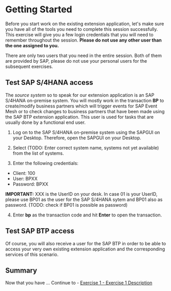 # Getting Started

Before you start work on the existing extension application, let's make sure you have all of the tools you need to complete this session successfully. This exercise will give you a few login credentials that you will need to remember throughout the session. **Please do not use any other user than the one assigned to you.**

There are only two users that you need in the entire session. Both of them are provided by SAP, please do not use your personal users for the subsequent exercises.

## Test SAP S/4HANA access

The _source system_ so to speak for our extension application is an SAP S/4HANA on-premise system. You will mostly work in the transaction **BP** to create/modify business partners which will trigger events for SAP Event Mesh or to check changes to business partners that have been made using the SAP BTP extension application. This user is used for tasks that are usually done by a functional end user.

1. Log on to the SAP S/4HANA on-premise system using the SAPGUI on your Desktop. Therefore, open the SAPGUI on your Desktop. 

2. Select (TODO: Enter correct system name, systems not yet available) from the list of systems. 

3. Enter the following credentials: 

* Client: 100
* User: BPXX
* Password: BPXX

**IMPORTANT:** XXX is the UserID on your desk. In case 01 is your UserID, please use BP01 as the user for the SAP S/4HANA sytem and BP01 also as password.
(TODO: check if BP01 is possible as password)

4. Enter **bp** as the transaction code and hit **Enter** to open the transaction. 


## Test SAP BTP access

Of course, you will also receive a user for the SAP BTP in order to be able to access your very own existing extension application and the corresponding services of this scenario. 

## Summary

Now that you have ... 
Continue to - [Exercise 1 - Exercise 1 Description](../ex1/README.md)

